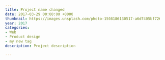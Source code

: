 ```yaml
---
title: Project name changed
date: 2017-03-29 00:00:00 +0000
thumbnail: https://images.unsplash.com/photo-1508186130517-a6d7405bf726?ixlib=rb-0.3.5&s=7adcf1b007a719469528642b60e2d5c3&auto=format&fit=crop&w=1887&q=80
year: 2017
categories:
- Web
- Product design
- my new tag
description: Project description

---
```

